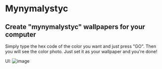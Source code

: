 # Mynymalystyc
Create "mynymalystyc" wallpapers for your computer
---

Simply type the hex code of the color you want and just press "GO". Then you will see the color photo. Just set it as your wallpaper and you're done!


UI:
![image](https://user-images.githubusercontent.com/83907753/198829513-311c7616-eee7-4714-8339-aea9744d3d7f.png)

